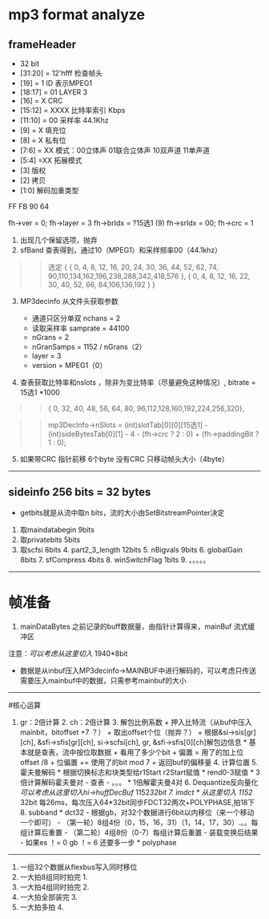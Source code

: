 # mp3 format analyze

## frameHeader
* 32 bit
* [31:20] = 12'hfff         检查帧头
* [19] = 1                  ID 表示MPEG1
* [18:17] = 01                   LAYER  3
* [16]  = X                 CRC 
* [15:12] = XXXX            比特率索引   Kbps
* [11:10] = 00              采样率 44.1Khz
* [9] = X                   填充位
* [8] = X                   私有位
* [7:6] = XX                模式：00立体声 01联合立体声 10双声道 11单声道
* [5:4] =XX                 拓展模式
* [3]                       版权
* [2]                       拷贝
* [1:0]                     解码加重类型

FF FB 90 64


fh->ver = 0;
fh->layer = 3
fh->brIdx = ?15选1  (9)
fh->srIdx = 00;
fh->crc = 1

1. 出现几个保留选项，抛弃
2. sfBand 查表得到，通过10（MPEG1）和采样频率00（44.1khz）
>> 选定
>>   {
>>           { 0,  4,  8, 12, 16, 20, 24, 30, 36, 44, 52, 62, 74, 90,110,134,162,196,238,288,342,418,576 },
>>             { 0,  4,  8, 12, 16, 22, 30, 40, 52, 66, 84,106,136,192 }
>>         }
3. MP3decinfo 从文件头获取参数
    * 通道只区分单双   nchans = 2
    * 读取采样率 samprate = 44100
    * nGrans = 2
    * nGranSamps = 1152 / nGrans（2）
    * layer = 3
    * version = MPEG1（0）

4. 查表获取比特率和nslots ，除非为变比特率（尽量避免这种情况）,
     bitrate = 15选1 *1000
>> {  0, 32, 40, 48, 56, 64, 80, 96,112,128,160,192,224,256,320},

>>  mp3DecInfo->nSlots = (int)slotTab[0][0][15选1] - 
            (int)sideBytesTab[0][1] - 
            4 - (fh->crc ? 2 : 0) + (fh->paddingBit ? 1 : 0);
5. 如果带CRC 指针前移 6个byte 没有CRC 只移动帧头大小（4byte）

-----------------------------------------------


## sideinfo 256 bits = 32 bytes

* getbits就是从流中取n bits，流的大小由SetBitstreamPointer决定

1. 取maindatabegin   9bits
2. 取privatebits 5bits
3. 取scfsi 8bits
    4. part2_3_length 12bits
    5. nBigvals 9bits
    6. globalGain 8bits
    7. sfCompress 4bits
    8. winSwitchFlag 1bits
    9. 。。。。。

------------------------------------------

# 帧准备
1. mainDataBytes 之前记录的buff数据量，由指针计算得来，mainBuf 流式缓冲区

注意：*可以考虑从这里切入* 1940*8bit
* 数据是从inbuf压入MP3decinfo->MAINBUF中进行解码的，可以考虑只传送需要压入mainbuf中的数据，只需参考mainbuf的大小
-----------------------------------------

#核心运算

1. gr：2倍计算
    2. ch：2倍计算
        3. 解包比例系数
            + 押入比特流（从buf中压入mainbit，bitoffset +7 ？）
            + 取出offset个位（抛弃？）
            + 根据&si->sis[gr][ch], &sfi->sfis[gr][ch], si->scfsi[ch], gr, &sfi->sfis[0][ch]解包边信息
                * 基本就是查表，流中按位取数据
            + 看用了多少个bit
            + 偏置 = 用了的加上位offset /8
            + 位偏置 += 使用了的bit mod 7
            + 返回buf的偏移量
        4. 计算位置
        5. 霍夫曼解码
            * 根据切换标志和块类型给r1Start r2Start赋值
            * rend0-3赋值
            * 3倍计算解码霍夫曼对
                - 查表
                - 。。。
            * 1倍解霍夫曼4对
        6. Dequantize反向量化
        *可以考虑从这里切入hi->huffDecBuf* 1152*32bit
        7. imdct
        * 从这里切入 1152* 32bit 每26ms，每次压入64*32bit同步FDCT32两次+POLYPHASE,拍18下
        8. subband
            * dct32 
                - 根据gb，对32个数据进行6bit以内移位（来一个移动一个即可）
                - （第一轮）8组4份（0，15，16，31）（1，14，17，30）.。。每组计算后重置
                - （第二轮）4组8份（0-7）每组计算后重置
                - 装载变换后结果
                - 如果es ！= 0 gb ！= 6 还要多一步
            * polyphase







-------------------------------

1. 一组32个数据从flexbus写入同时移位    
2. 一大拍8组同时拍完                    1.
3. 一大拍4组同时拍完                    2.
4. 一大拍全部装完                       3.
5. 一大拍多拍                           4.














